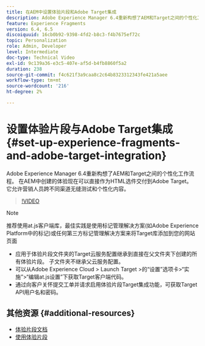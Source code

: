 ```yaml
---
title: 在AEM中设置体验片段和Adobe Target集成
description: Adobe Experience Manager 6.4重新构想了AEM和Target之间的个性化工作流程。 在AEM中创建的体验现在可以直接作为HTML选件交付到Adobe Target。 它允许营销人员跨不同渠道无缝测试和个性化内容。
feature: Experience Fragments
version: 6.4, 6.5
discoiquuid: 16cb0b92-9398-4fd2-b8c3-f4b7675ef72c
topic: Personalization
role: Admin, Developer
level: Intermediate
doc-type: Technical Video
exl-id: 9c139a36-e3c5-407e-af5d-b4fb8860f5a2
duration: 238
source-git-commit: f4c621f3a9caa8c2c64b8323312343fe421a5aee
workflow-type: tm+mt
source-wordcount: '216'
ht-degree: 2%

---
```


# 设置体验片段与Adobe Target集成{#set-up-experience-fragments-and-adobe-target-integration}

Adobe Experience Manager 6.4重新构想了AEM和Target之间的个性化工作流程。 在AEM中创建的体验现在可以直接作为HTML选件交付到Adobe Target。 它允许营销人员跨不同渠道无缝测试和个性化内容。

>[!VIDEO](https://video.tv.adobe.com/v/22380?quality=12&learn=on)

>[!NOTE]
>
>推荐使用at.js客户端库，最佳实践是使用标记管理解决方案(如Adobe Experience Platform中的标记)或任何第三方标记管理解决方案来将Target库添加到您的网站页面

* 应用于体验片段文件夹的Target云服务配置继承到直接在父文件夹下创建的所有体验片段。 子文件夹不继承父云服务配置。
* 可以从Adobe Experience Cloud > Launch Target >的“设置”选项卡>“实施”>“编辑at.js设置”下获取Target客户端代码。
* 通过向客户关怀提交工单并请求启用体验片段Target集成功能，可获取Target API用户名和密码。

## 其他资源 {#additional-resources}

* [体验片段文档](https://helpx.adobe.com/experience-manager/6-5/sites/authoring/using/experience-fragments.html)
* [使用体验片段](/help/sites/experience-fragments/experience-fragments-feature-video-use.md)
